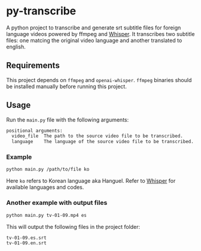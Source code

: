 # py-transcribe
A python project to transcribe and generate srt subtitle files for foreign language videos powered by ffmpeg and [Whisper](https://github.com/openai/whisper). It transcribes two subtitle files: one matcing the original video language and another translated to english.

## Requirements
This project depends on `ffmpeg` and `openai-whisper`. `ffmpeg` binaries should be installed manually before running this project.

## Usage
Run the `main.py` file with the following arguments:

```sh
positional arguments:
  video_file  The path to the source video file to be transcribed.
  language    The language of the source video file to be transcribed.
```

### Example

```sh
python main.py /path/to/file ko
```

Here `ko` refers to Korean language aka Hanguel. Refer to [Whisper](https://github.com/openai/whisper) for available languages and codes.

### Another example with output files

```sh
python main.py tv-01-09.mp4 es
```

This will output the following files in the project folder:

```sh
tv-01-09.es.srt
tv-01-09.en.srt
```
